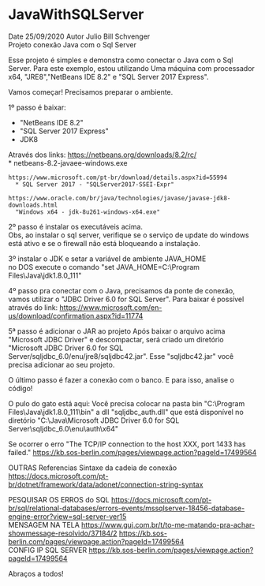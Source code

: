 # JavaWithSQLServer
Date 25/09/2020 Autor Julio Bill Schvenger  
Projeto conexão Java com o Sql Server   

Esse projeto é simples e demonstra como conectar o Java com o Sql Server. 
Para este exemplo, estou utilizando Uma máquina com processador x64, "JRE8","NetBeans IDE 8.2" e "SQL Server 2017 Express".  

Vamos começar!
Precisamos preparar o ambiente.  

1º passo é baixar:   
  * "NetBeans IDE 8.2"    
  * "SQL Server 2017 Express"   
  * JDK8   

  Através dos links: 
    https://netbeans.org/downloads/8.2/rc/    
      * netbeans-8.2-javaee-windows.exe   
    
    https://www.microsoft.com/pt-br/download/details.aspx?id=55994    
      * SQL Server 2017 - "SQLServer2017-SSEI-Expr"   
      
    https://www.oracle.com/br/java/technologies/javase/javase-jdk8-downloads.html     
      "Windows x64 - jdk-8u261-windows-x64.exe"  

2º passo é instalar os executáveis acima.     
  Obs, ao instalar o sql server, verifique se o serviço de update do windows está ativo e se o firewall não está bloqueando a instalação.  
  
3º instalar o JDK e setar a variável de ambiente JAVA_HOME     
  no DOS execute o comando "set JAVA_HOME=C:\Program Files\Java\jdk1.8.0_111"  
  
4º passo pra conectar com o Java, precisamos da ponte de conexão, vamos utilizar o "JDBC Driver 6.0 for SQL Server". 
  Para baixar é possível através do link: https://www.microsoft.com/en-us/download/confirmation.aspx?id=11774  
  
5ª passo é adicionar o JAR ao projeto Após baixar o arquivo acima "Microsoft JDBC Driver" e descompactar, 
  será criado um diretório "Microsoft JDBC Driver 6.0 for SQL Server/sqljdbc_6.0/enu/jre8/sqljdbc42.jar". 
    Esse "sqljdbc42.jar" você precisa adicionar ao seu projeto.  
    
O último passo é fazer a conexão com o banco. 
E para isso, analise o código!  

O pulo do gato está aqui: Você precisa colocar na pasta bin "C:\Program Files\Java\jdk1.8.0_111\bin" a dll "sqljdbc_auth.dll" 
  que está disponível no diretório "C:\Java\Microsoft JDBC Driver 6.0 for SQL Server\sqljdbc_6.0\enu\auth\x64"  
  
Se ocorrer o erro "The TCP/IP connection to the host XXX, port 1433 has failed." 
  https://kb.sos-berlin.com/pages/viewpage.action?pageId=17499564  
  
OUTRAS Referencias Sintaxe da cadeia de conexão https://docs.microsoft.com/pt-br/dotnet/framework/data/adonet/connection-string-syntax  

PESQUISAR OS ERROS do SQL https://docs.microsoft.com/pt-br/sql/relational-databases/errors-events/mssqlserver-18456-database-engine-error?view=sql-server-ver15  
MENSAGEM NA TELA https://www.guj.com.br/t/to-me-matando-pra-achar-showmessage-resolvido/37184/2 https://kb.sos-berlin.com/pages/viewpage.action?pageId=17499564  
CONFIG IP SQL SERVER https://kb.sos-berlin.com/pages/viewpage.action?pageId=17499564

Abraços a todos!

